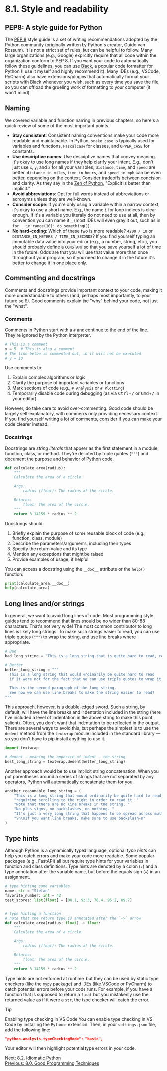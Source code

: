 # 8.1. Style and readability

## PEP8: A style guide for Python

The [PEP 8](https://peps.python.org/pep-0008/) style guide is a set of writing recommendations adopted by the Python
community (originally written by Python's creator, Guido van Rossum). It is not a strict set of rules, but can be
helpful to follow. Many large organizations (e.g., Google) explicitly require that all code within the organization
conform to PEP 8. If you want your code to automatically follow these guidelines, you can use
[Black](https://black.readthedocs.io/en/stable/), a popular code formatter for Python (I use it myself and highly
recommend it). Many IDEs (e.g., VSCode, PyCharm) also have extensions/plugins that automatically format your scripts
with Black whenever you wish, such as every time you save the file, so you can offload the grueling work of formatting
to your computer (it won't mind).

## Naming

We covered variable and function naming in previous chapters, so here's a quick review of some of the most important
points.

- **Stay consistent**: Consistent naming conventions make your code more readable and maintainable. In Python,
  `snake_case` is typically used for variables and functions, `PascalCase` for classes, and `UPPER_CASE` for constants.
- **Use descriptive names**: Use descriptive names that convey meaning. It's okay to use long names if they help clarify
  your intent. E.g., don't just use `x`, `y`, and `z` for all your variables; `distance`, `time`, and `speed` are
  better. `distance_in_miles`, `time_in_hours`, and `speed_in_mph` can be even better, depending on the context.
  Consider tradeoffs between concision and clarity. As they say in the [Zen of
  Python](https://peps.python.org/pep-0020/), "Explicit is better than implicit."
- **Avoid abbreviations**: Opt for full words instead of abbreviations or acronyms unless they are well-known.
- **Consider scope**: If you're only using a variable within a narrow context, it's okay to use a short name. E.g., the
  name `i` for loop indices is clear enough. If it's a variable you literally do not need to use at all, then by
  convention you can name it `_` (most IDEs will even gray it out, such as in `for _ in range(10): do_something()`).
- **No hard-coding**: Which of these two is more readable? `4200 / 10` or `DISTANCE_IN_METERS / TIME_IN_SECONDS`? If you
  find yourself typing an immutable data value into your editor (e.g., a number, string, etc.), you should probably
  define a `CONSTANT` so that you save yourself a lot of time in the future. Odds are that you will use that value more
  than once throughout your program, so if you need to change it in the future it's better to change it in one place
  only.

## Commenting and docstrings

Comments and docstrings provide important context to your code, making it more understandable to others (and, perhaps
most importantly, to your future self!). Good comments explain the "why" behind your code, not just the "what".

### Comments

Comments in Python start with a `#` and continue to the end of the line. They're ignored by the Python interpreter.

```python
# This is a comment
x = 5  # This is also a comment
# The line below is commented out, so it will not be executed
# y = 10
```

Use comments to:

1. Explain complex algorithms or logic
2. Clarify the purpose of important variables or functions
3. Mark sections of code (e.g., `# Analysis` or `# Plotting`)
4. Temporarily disable code during debugging (as via <kbd>Ctrl</kbd>+<kbd>/</kbd> or <kbd>Cmd</kbd>+<kbd>/</kbd> in your editor)

However, do take care to avoid over-commenting. Good code should be largely self-explanatory, with comments only
providing necessary context. If you find yourself writing a lot of comments, consider if you can make your code clearer
instead.

### Docstrings

Docstrings are _string literals_ that appear as the first statement in a module, function, class, or method. They're
denoted by triple quotes (`"""`) and document the purpose and behavior of Python code.

```python
def calculate_area(radius):
    """
    Calculate the area of a circle.

    Args:
        radius (float): The radius of the circle.

    Returns:
        float: The area of the circle.
    """
    return 3.14159 * radius ** 2
```

Docstrings should:

1. Briefly explain the purpose of some reusable block of code (e.g., function, class, module)
2. Describe the parameters/arguments, including their types
3. Specify the return value and its type
4. Mention any exceptions that might be raised
5. Provide examples of usage, if helpful

You can access a docstring using the `__doc__` attribute or the `help()` function:

```python
print(calculate_area.__doc__)
help(calculate_area)
```

## Long lines and/or strings

In general, we want to avoid long lines of code. Most programming style guides tend to recommend
that lines should be no wider than 80-88 characters. That's not very wide! The most common
contributor to long lines is likely long strings. To make such strings easier to read, you can use
triple quotes (`"""`) to wrap the string, and use line breaks where appropriate.

```python
# Bad
bad_long_string = "This is a long string that is quite hard to read, requiring scrolling to the right in order to read it. \nThis is the second paragraph of the long string. \nWe need to use backslash-n in order to make new lines."

# Better
better_long_string = """
  This is a long string that would ordinarily be quite hard to read
  if it were not for the fact that we can use triple quotes to wrap it.

  This is the second paragraph of the long string.
  See how we can use line breaks to make the string easier to read?
"""
```

This approach, however, is a double-edged sword. Such a string, by default, will have the line
breaks and indentation included in the string (here I've included a level of indentation in the
above string to make this point salient). Often, you don't want that indentation to be reflected in
the output. There are several ways to avoid this, but perhaps the simplest is to use the `dedent`
method from the `textwrap` module included in the standard library — so you don't have to pip
install anything to use it.

```python
import textwrap

# dedent — meaning the opposite of indent — the string
best_long_string = textwrap.dedent(better_long_string)
```

Another approach would be to use implicit string concatenation. When you put parentheses around a series of strings
that are not separated by any operators, Python will automatically concatenate them for you.

```python
another_reasonable_long_string = (
    "This is a long string that would ordinarily be quite hard to read, "
    "requiring scrolling to the right in order to read it. "
    "Note that there are no line breaks in the string, "
    "No plus signs, no backslashes, no nothing. "
    "It's just a very long string that happens to be spread across multiple lines. "
    "\n\nIf you want line breaks, make sure to use backslash-n"
)
```

## Type hints

Although Python is a dynamically typed language, optional _type hints_ can help you catch errors and make your code more
readable. Some popular packages (e.g., FastAPI) all but require type hints for your variables in function and class
definitions. Type hints are denoted by a colon (`:`) and a type annotation after the variable name, but before the
equals sign (`=`) in an assignment.

```python
# type hinting some variables
name: str = "Stefan"
favorite_number: int = 42
test_scores: list[float] = [88.1, 92.3, 78.4, 95.2, 89.7]


# type hinting a function
# note that the return type is annotated after the `->` arrow
def calculate_area(radius: float) -> float:
    """
    Calculate the area of a circle.

    Args:
        radius (float): The radius of the circle.

    Returns:
        float: The area of the circle.
    """
    return 3.14159 * radius ** 2
```

Type hints are not enforced at runtime, but they can be used by static type checkers (like the
`mypy` package) and IDEs (like VSCode or PyCharm) to catch potential errors before your code runs.
For example, if you have a function that is supposed to return a `float` but you mistakenly use the
returned value as if it were a `str`, the type checker will catch the error.

> [!TIP]
> Enabling type checking in VS Code
> You can enable type checking in VS Code by installing the `Pylance` extension. Then, in your `settings.json` file, add
> the following line:
>
> ```json
> "python.analysis.typeCheckingMode": "basic",
> ```
>
> Your editor will then highlight potential type errors in your code.

[Next: 8.2. Idiomatic Python](8.2.%20Idiomatic%20Python.md)<br>
[Previous: 8.0. Good Programming Techniques](8.0.%20Good%20Programming%20Techniques.md)

